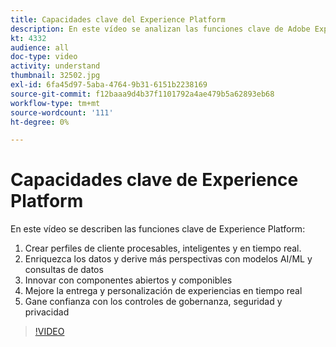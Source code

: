 ```yaml
---
title: Capacidades clave del Experience Platform
description: En este vídeo se analizan las funciones clave de Adobe Experience Platform& crear perfiles de clientes procesables, inteligentes y en tiempo real; enriquecer datos y obtener más información con modelos AI/ML y consultas de datos; innovar con componentes abiertos y componibles; mejorar la entrega y personalización de experiencias en tiempo real; y ganar confianza con controles de gobernanza, seguridad y privacidad.
kt: 4332
audience: all
doc-type: video
activity: understand
thumbnail: 32502.jpg
exl-id: 6fa45d97-5aba-4764-9b31-6151b2238169
source-git-commit: f12baaa9d4b37f1101792a4ae479b5a62893eb68
workflow-type: tm+mt
source-wordcount: '111'
ht-degree: 0%

---
```


# Capacidades clave de Experience Platform

En este vídeo se describen las funciones clave de Experience Platform:

1. Crear perfiles de cliente procesables, inteligentes y en tiempo real.
1. Enriquezca los datos y derive más perspectivas con modelos AI/ML y consultas de datos
1. Innovar con componentes abiertos y componibles
1. Mejore la entrega y personalización de experiencias en tiempo real
1. Gane confianza con los controles de gobernanza, seguridad y privacidad

>[!VIDEO](https://video.tv.adobe.com/v/32502?quality=12&learn=on)
